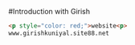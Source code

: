 #Introduction with Girish  
```html
<p style="color: red;">website<p>
www.girishkuniyal.site88.net
```
